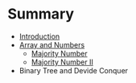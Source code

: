 # Summary

* [Introduction](README.md)
* [Array and Numbers](array_and_numbers.md)
   * [Majority Number](majority_number.md)
   * [Majority Number II](majority_number_ii.md)
* Binary Tree and Devide Conquer

